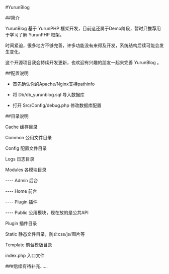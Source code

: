 #YurunBlog

##简介

YurunBlog 基于 YurunPHP 框架开发，目前这还属于Demo阶段，暂时只推荐用于学习了解 YurunPHP 框架。

时间紧迫，很多地方不够完善，许多功能没有来得及开发，系统结构后续可能会发生变化。

这个开源项目我会持续开发更新，也欢迎有兴趣的朋友一起来完善 YurunBlog 。

##配置说明

* 首先确认你的Apache/Nginx支持pathinfo

* 将 Db/db_yurunblog.sql 导入数据库

* 打开 Src/Config/debug.php 修改数据库配置

##目录说明

Cache    	缓存目录

Common		公用文件目录

Config		配置文件目录

Logs		日志目录

Modules		各模块目录

---- Admin		后台

---- Home		前台

---- Plugin		插件

---- Public		公用模块，现在放的是公共API
    
Plugin		插件目录

Static		静态文件目录，防止css/js/图片等

Template	前台模版目录

index.php	入口文件

###后续有待补充……